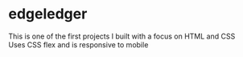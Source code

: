 # edgeledger

This is one of the first projects I built with a focus on HTML and CSS
<br>
Uses CSS flex and is responsive to mobile
